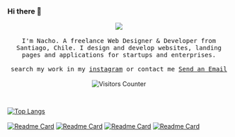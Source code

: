 ### Hi there 👋

<p align="center">
  <img src="https://github-readme-stats.vercel.app/api?username=lnavarrocarter&layout=compact&show_icons=true&theme=synthwave" />
  <br><br>
  <samp>
I'm Nacho. A freelance Web Designer & Developer from Santiago, Chile. I design and develop websites, landing pages and applications for startups and enterprises. 
     <br><br>search my work in my <a href="https://instagram.com/ncaispa">instagram</a> or contact me  <a href="mailto:lnavarro.carter@gmail.com">Send an Email</a>
  </samp>
<br><br>
  <img src="https://visitor-badge.glitch.me/badge?page_id=lnavarrocarter.lnavarrocartergh" alt="Visitors Counter">
</p>
<br>

[![Top Langs](https://github-readme-stats.vercel.app/api/top-langs/?username=lnavarrocarter&layout=compact&theme=synthwave)](https://github.com/lnavarrocarter/)
<br><br>
[![Readme Card](https://github-readme-stats.vercel.app/api/pin/?username=lnavarrocarter&repo=ncai2019&theme=synthwave)](https://github.com/lnavarrocarter/)
[![Readme Card](https://github-readme-stats.vercel.app/api/pin/?username=lnavarrocarter&repo=angular-electron-started&theme=synthwave)](https://github.com/lnavarrocarter/)
[![Readme Card](https://github-readme-stats.vercel.app/api/pin/?username=lnavarrocarter&repo=Authci&theme=synthwave)](https://github.com/lnavarrocarter/)
[![Readme Card](https://github-readme-stats.vercel.app/api/pin/?username=lnavarrocarter&repo=ChatBot--RecastIO&theme=synthwave)](https://github.com/lnavarrocarter/)

<!--
**lnavarrocarter/lnavarrocarter** is a ✨ _special_ ✨ repository because its `README.md` (this file) appears on your GitHub profile.

Here are some ideas to get you started:

- 🔭 I’m currently working on ...
- 🌱 I’m currently learning ...
- 👯 I’m looking to collaborate on ...
- 🤔 I’m looking for help with ...
- 💬 Ask me about ...
- 📫 How to reach me: ...
- 😄 Pronouns: ...
- ⚡ Fun fact: ...
-->
